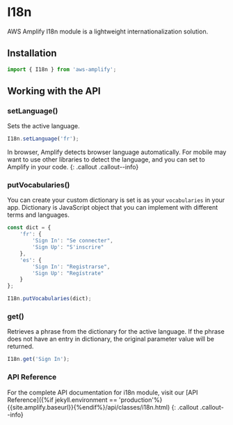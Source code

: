 --- 
---
# I18n

AWS Amplify I18n module is a lightweight internationalization solution.

## Installation

```js
import { I18n } from 'aws-amplify';
```

## Working with the API

### setLanguage()

Sets the active language.

```js
I18n.setLanguage('fr');
```

In browser, Amplify detects browser language automatically. For mobile may want to use other libraries to detect the language, and you can set to Amplify in your code.
{: .callout .callout--info}

### putVocabularies()

You can create your custom dictionary is set is as your `vocabularies` in your app. Dictionary is JavaScript object that you can implement with different terms and languages.

```js
const dict = {
    'fr': {
        'Sign In': "Se connecter",
        'Sign Up': "S'inscrire"
    },
    'es': {
        'Sign In': "Registrarse",
        'Sign Up': "Regístrate"
    }
};

I18n.putVocabularies(dict);
```

### get()

Retrieves a phrase from the dictionary for the active language. If the phrase does not have an entry in dictionary, the original parameter value will be returned.

```js
I18n.get('Sign In');
```

### API Reference

For the complete API documentation for i18n module, visit our [API Reference]({%if jekyll.environment == 'production'%}{{site.amplify.baseurl}}{%endif%}/api/classes/i18n.html)
{: .callout .callout--info}
